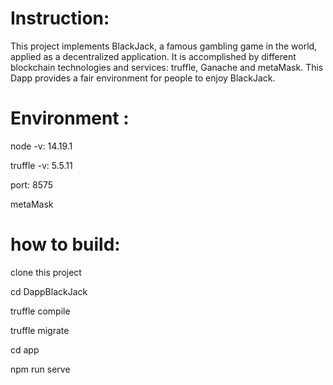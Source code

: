 # Instruction:

This project implements BlackJack, a famous gambling 
game in the world, applied as a decentralized application. It is accomplished by 
different blockchain technologies and services: truffle, Ganache and metaMask. This 
Dapp provides a fair environment for people to enjoy BlackJack.

# Environment :

node -v: 14.19.1

truffle -v: 5.5.11

port: 8575

metaMask

# how to build:

clone this project

cd DappBlackJack

truffle compile

truffle migrate

cd app

npm run serve
